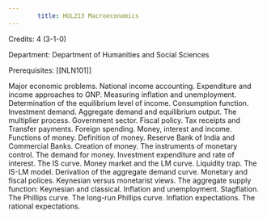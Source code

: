 ```yaml
---
        title: HUL213 Macroeconomics
---
```

Credits: 4 (3-1-0)

Department: Department of Humanities and Social Sciences

Prerequisites: [[NLN101]]

Major economic problems. National income accounting. Expenditure and income approaches to GNP. Measuring inflation and unemployment. Determination of the equilibrium level of income. Consumption function. Investment demand. Aggregate demand and equilibrium output. The multiplier process. Government sector. Fiscal policy. Tax receipts and Transfer payments. Foreign spending. Money, interest and income. Functions of money. Definition of money. Reserve Bank of India and Commercial Banks. Creation of money. The instruments of monetary control. The demand for money. Investment expenditure and rate of interest. The IS curve. Money market and the LM curve. Liquidity trap. The IS-LM model. Derivation of the aggregate demand curve. Monetary and fiscal polices. Keynesian versus monetarist views. The aggregate supply function: Keynesian and classical. Inflation and unemployment. Stagflation. The Phillips curve. The long-run Phillips curve. Inflation expectations. The rational expectations.